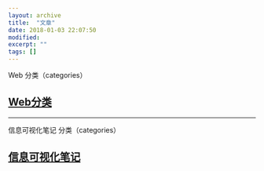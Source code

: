 ```yaml
---
layout: archive
title:  "文章"
date: 2018-01-03 22:07:50 
modified:
excerpt: ""
tags: []
---
```

Web 分类（categories）

## [Web分类](https://Baizui.github.io/posts/rwd/index)

---
信息可视化笔记 分类（categories）

## [信息可视化笔记](https://Baizui.github.io/posts/infovis/index)
